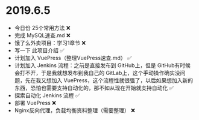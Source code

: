 # 2019.6.5

- 今日份 25个常用方法 ❌
- 完成 MySQL速查.md ❌
- 饿了么外卖项目：学习1章节 ❌
- 写一下 此项目介绍  ✅
- 计划加入 VuePress（整理VuePress速查.md） ✅
- 计划加入 Jenkins 流程：之前是直接发布到 GitHub上，但是 GitHub有时候会打不开，于是我就想发布到我自己的 GitLab上，这个手动操作确实没问题，先在我又想加入 VuePress，这个流程性就很强了，以后如果想加入新的东西，恐怕也需要支持自动化的，那不如从现在开始就支持自动化  ✅
- 探索自动化 Jenkins 流程  ✅
- 部署 VuePress ❌
- Nginx反向代理，负载均衡资料整理（需要整理） ❌